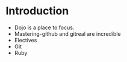Introduction
==========
* Dojo is a place to focus.
* Mastering-github and gitreal are incredible
* Electives
* Git
* Ruby
